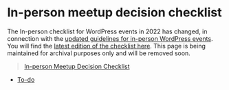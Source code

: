# In-person meetup decision checklist

The In-person checklist for WordPress events in 2022 has changed, in connection with the [updated guidelines for in-person WordPress events](https://make.wordpress.org/community/2022/01/24/updated-guidelines-for-in-person-wordcamps-and-meetups-2022). You will find the [latest edition of the checklist here](https://make.wordpress.org/community/handbook/meetup-organizer/2022-returning-to-in-person-wordpress-meetups/in-person-meetup-decision-checklist/). This page is being maintained for archival purposes only and will be removed soon.

> [In-person Meetup Decision Checklist](https://make.wordpress.org/community/handbook/meetup-organizer/2022-returning-to-in-person-wordpress-meetups/in-person-meetup-decision-checklist/)

*   [To-do](# "To-do")